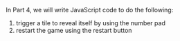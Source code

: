 In Part 4, we will write JavaScript code to do the following:

1. trigger a tile to reveal itself by using the number pad
2. restart the game using the restart button
